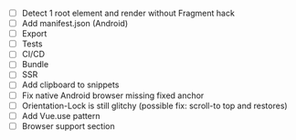 - [ ] Detect 1 root element and render without Fragment hack
- [ ] Add manifest.json (Android)
- [ ] Export
- [ ] Tests
- [ ] CI/CD
- [ ] Bundle
- [ ] SSR
- [ ] Add clipboard to snippets
- [ ] Fix native Android browser missing fixed anchor
- [ ] Orientation-Lock is still glitchy (possible fix: scroll-to top and restores)
- [ ] Add Vue.use pattern
- [ ] Browser support section
